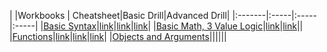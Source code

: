 |
|Workbooks | Cheatsheet|Basic Drill|Advanced Drill|
|:-------|:-----|:-----|:-----|
|[Basic Syntax](https://github.com/Morrisdata/DS/blob/master/02_Dev_environment_basic_python/PD01Unit01a_Worksheet.py)|[link](https://github.com/Morrisdata/DS/blob/master/02_Dev_environment_basic_python/PD01Unit01b_Cheatsheet.py)|[link](https://github.com/Morrisdata/DS/blob/master/02_Dev_environment_basic_python/PD01Unit01c_Drill_Basic.py)|[link](https://github.com/Morrisdata/DS/blob/master/02_Dev_environment_basic_python/PD01Unit01d_Drill_Advanced.py)|
|[Basic Math, 3 Value Logic](https://github.com/Morrisdata/DS/blob/master/02_Dev_environment_basic_python/PD01Unit02a_Worksheet.py)|[link](https://github.com/Morrisdata/DS/blob/master/02_Dev_environment_basic_python/PD01Unit02b_Cheatsheet.py)|[link](https://github.com/Morrisdata/DS/blob/master/02_Dev_environment_basic_python/PD01Unit02c_Drill_Basic.py)||
|[Functions](https://github.com/Morrisdata/DS/blob/master/02_Dev_environment_basic_python/PD01Unit03a_Worksheet.py)|[link](https://github.com/Morrisdata/DS/blob/master/02_Dev_environment_basic_python/PD01Unit03b_Cheatsheet.py)|[link](https://github.com/Morrisdata/DS/blob/master/02_Dev_environment_basic_python/PD01Unit03c_Basic_Drills.py)|[link](https://github.com/Morrisdata/DS/blob/master/02_Dev_environment_basic_python/PD01Unit03d_Advanced_Drills.py)|
|[Objects and Arguments](https://github.com/Morrisdata/DS/blob/master/02_Dev_environment_basic_python/PD01Unit04a_Worksheet.py)||||||
